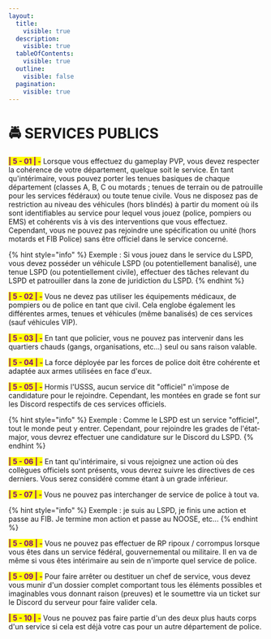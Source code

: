 ```yaml
---
layout:
  title:
    visible: true
  description:
    visible: true
  tableOfContents:
    visible: true
  outline:
    visible: false
  pagination:
    visible: true
---
```


# 🚔 SERVICES PUBLICS

<mark style="color:purple;">**| 5 - 01 | -**</mark> Lorsque vous effectuez du gameplay PVP, vous devez respecter la cohérence de votre département, quelque soit le service. En tant qu'intérimaire, vous pouvez porter les tenues basiques de chaque département (classes A, B, C ou motards ; tenues de terrain ou de patrouille pour les services fédéraux) ou toute tenue civile. Vous ne disposez pas de restriction au niveau des véhicules (hors blindés) à partir du moment où ils sont identifiables au service pour lequel vous jouez (police, pompiers ou EMS) et cohérents vis à vis des interventions que vous effectuez. Cependant, vous ne pouvez pas rejoindre une spécification ou unité (hors motards et FIB Police) sans être officiel dans le service concerné.&#x20;

{% hint style="info" %}
Exemple : Si vous jouez dans le service du LSPD, vous devez posséder un véhicule LSPD (ou potentiellement banalisé), une tenue LSPD (ou potentiellement civile), effectuer des tâches relevant du LSPD et patrouiller dans la zone de juridiction du LSPD.
{% endhint %}

<mark style="color:purple;">**| 5 - 02 | -**</mark> Vous ne devez pas utiliser les équipements médicaux, de pompiers ou de police en tant que civil. Cela englobe également les différentes armes, tenues et véhicules (même banalisés) de ces services (sauf véhicules VIP).

<mark style="color:purple;">**| 5 - 03 | -**</mark> En tant que policier, vous ne pouvez pas intervenir dans les quartiers chauds (gangs, organisations, etc...) seul ou sans raison valable.

<mark style="color:purple;">**| 5 - 04 | -**</mark> La force déployée par les forces de police doit être cohérente et adaptée aux armes utilisées en face d'eux.

<mark style="color:purple;">**| 5 - 05 | -**</mark> Hormis l'USSS, aucun service dit "officiel" n'impose de candidature pour le rejoindre. Cependant, les montées en grade se font sur les Discord respectifs de ces services officiels.

{% hint style="info" %}
Exemple : Comme le LSPD est un service "officiel", tout le monde peut y entrer. Cependant, pour rejoindre les grades de l'état-major, vous devrez effectuer une candidature sur le Discord du LSPD.
{% endhint %}

<mark style="color:purple;">**| 5 - 06 | -**</mark> En tant qu'intérimaire, si vous rejoignez une action où des collègues officiels sont présents, vous devrez suivre les directives de ces derniers. Vous serez considéré comme étant à un grade inférieur.

<mark style="color:purple;">**| 5 - 07 | -**</mark> Vous ne pouvez pas interchanger de service de police à tout va.

{% hint style="info" %}
Exemple : je suis au LSPD, je finis une action et passe au FIB. Je termine mon action et passe au NOOSE, etc...
{% endhint %}

<mark style="color:purple;">**| 5 - 08 | -**</mark> Vous ne pouvez pas effectuer de RP ripoux / corrompus lorsque vous êtes dans un service fédéral, gouvernemental ou militaire. Il en va de même si vous êtes intérimaire au sein de n'importe quel service de police.

<mark style="color:purple;">**| 5 - 09 | -**</mark> Pour faire arrêter ou destituer un chef de service, vous devez vous munir d'un dossier complet comportant tous les éléments possibles et imaginables vous donnant raison (preuves) et le soumettre via un ticket sur le Discord du serveur pour faire valider cela.

<mark style="color:purple;">**| 5 - 10 | -**</mark> Vous ne pouvez pas faire partie d'un des deux plus hauts corps d'un service si cela est déjà votre cas pour un autre département de police.
